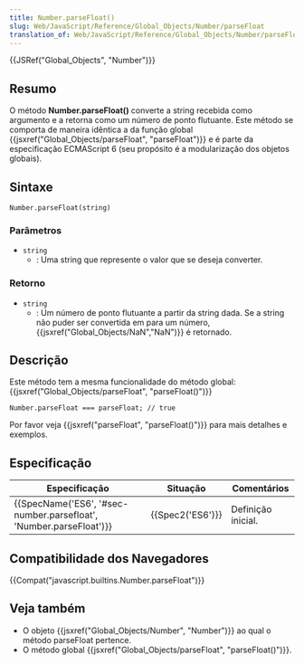 ```yaml
---
title: Number.parseFloat()
slug: Web/JavaScript/Reference/Global_Objects/Number/parseFloat
translation_of: Web/JavaScript/Reference/Global_Objects/Number/parseFloat
---
```

{{JSRef("Global_Objects", "Number")}}

## Resumo

O método **Number.parseFloat()** converte a string recebida como argumento e a retorna como um número de ponto flutuante. Este método se comporta de maneira idêntica a da função global {{jsxref("Global_Objects/parseFloat", "parseFloat")}} e é parte da especificação ECMAScript 6 (seu propósito é a modularização dos objetos globais).

## Sintaxe

```
Number.parseFloat(string)
```

### Parâmetros

- `string`
  - : Uma string que represente o valor que se deseja converter.

### Retorno

- `string`
  - : Um número de ponto flutuante a partir da string dada. Se a string não puder ser convertida em para um número, {{jsxref("Global_Objects/NaN","NaN")}} é retornado.

## Descrição

Este método tem a mesma funcionalidade do método global: {{jsxref("Global_Objects/parseFloat", "parseFloat()")}}

```
Number.parseFloat === parseFloat; // true
```

Por favor veja {{jsxref("parseFloat", "parseFloat()")}} para mais detalhes e exemplos.

## Especificação

| Especificação                                                                            | Situação             | Comentários        |
| ---------------------------------------------------------------------------------------- | -------------------- | ------------------ |
| {{SpecName('ES6', '#sec-number.parsefloat', 'Number.parseFloat')}} | {{Spec2('ES6')}} | Definição inicial. |

## Compatibilidade dos Navegadores

{{Compat("javascript.builtins.Number.parseFloat")}}

## Veja também

- O objeto {{jsxref("Global_Objects/Number", "Number")}} ao qual o método parseFloat pertence.
- O método global {{jsxref("Global_Objects/parseFloat", "parseFloat()")}}.

